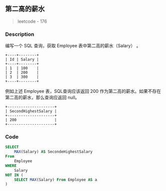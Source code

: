 ## 第二高的薪水
> leetcode - 176

### Description
编写一个 SQL 查询，获取 Employee 表中第二高的薪水（Salary） 。
```
+----+--------+
| Id | Salary |
+----+--------+
| 1  | 100    |
| 2  | 200    |
| 3  | 300    |
+----+--------+
```

例如上述 Employee 表，SQL查询应该返回 200 作为第二高的薪水。如果不存在第二高的薪水，那么查询应返回 null。
```
+---------------------+
| SecondHighestSalary |
+---------------------+
| 200                 |
+---------------------+
```

### Code
```sql
SELECT 
    MAX(Salary) AS SecondeHighestSalary 
From 
    Employee 
WHERE 
    Salary 
NOT IN (
    SELECT MAX(Salary) From Employee AS a
)
```